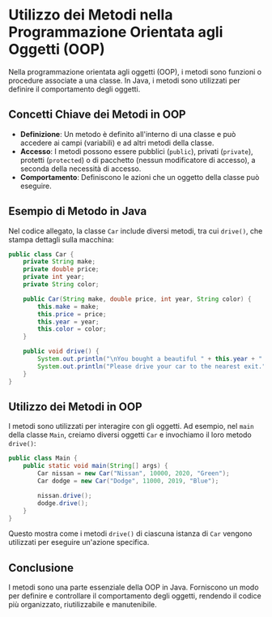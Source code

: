 # Utilizzo dei Metodi nella Programmazione Orientata agli Oggetti (OOP)

Nella programmazione orientata agli oggetti (OOP), i metodi sono funzioni o procedure associate a una classe. In Java, i metodi sono utilizzati per definire il comportamento degli oggetti.

## Concetti Chiave dei Metodi in OOP
- **Definizione**: Un metodo è definito all'interno di una classe e può accedere ai campi (variabili) e ad altri metodi della classe.
- **Accesso**: I metodi possono essere pubblici (`public`), privati (`private`), protetti (`protected`) o di pacchetto (nessun modificatore di accesso), a seconda della necessità di accesso.
- **Comportamento**: Definiscono le azioni che un oggetto della classe può eseguire.

## Esempio di Metodo in Java
Nel codice allegato, la classe `Car` include diversi metodi, tra cui `drive()`, che stampa dettagli sulla macchina:

```java
public class Car {
    private String make;
    private double price;
    private int year;
    private String color;

    public Car(String make, double price, int year, String color) {
        this.make = make;
        this.price = price;
        this.year = year;
        this.color = color;
    }

    public void drive() {
        System.out.println("\nYou bought a beautiful " + this.year + " " + this.color + " " + this.make + " for " + this.price + ".");
        System.out.println("Please drive your car to the nearest exit.");
    }
}
```

## Utilizzo dei Metodi in OOP
I metodi sono utilizzati per interagire con gli oggetti. Ad esempio, nel `main` della classe `Main`, creiamo diversi oggetti `Car` e invochiamo il loro metodo `drive()`:

```java
public class Main {
    public static void main(String[] args) {
        Car nissan = new Car("Nissan", 10000, 2020, "Green");
        Car dodge = new Car("Dodge", 11000, 2019, "Blue");

        nissan.drive();
        dodge.drive();
    }
}
```

Questo mostra come i metodi `drive()` di ciascuna istanza di `Car` vengono utilizzati per eseguire un'azione specifica.

## Conclusione
I metodi sono una parte essenziale della OOP in Java. Forniscono un modo per definire e controllare il comportamento degli oggetti, rendendo il codice più organizzato, riutilizzabile e manutenibile.
